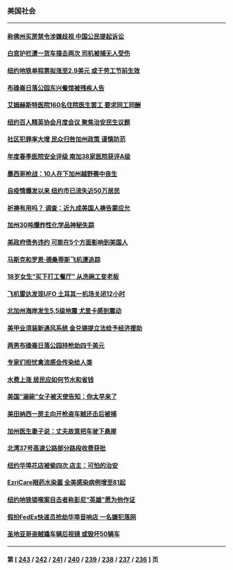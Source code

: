 ### 美国社会
---
#### [称佛州买房禁令涉嫌歧视 中国公民提起诉讼](../../pages/ncid1078160/n14002447.md) 
#### [白宫护栏遭一货车撞击两次 司机被捕无人受伤](../../pages/ncid1078160/n14002369.md) 
#### [纽约地铁单程票拟涨至2.9美元 或于劳工节前生效](../../pages/ncid1078160/n14002196.md) 
#### [布碌崙日落公园东兴餐馆被残疾人告](../../pages/ncid1078160/n14002253.md) 
#### [艾姆赫斯特医院160名住院医生罢工 要求同工同酬](../../pages/ncid1078160/n14002216.md) 
#### [纽约百人精英协会月度会议 聚焦治安民生议题](../../pages/ncid1078160/n14002248.md) 
#### [社区犯罪率大增 民众归咎加州政策 谨慎防范](../../pages/ncid1078160/n14002300.md) 
#### [年度春季医院安全评级 南加38家医院获评A级](../../pages/ncid1078160/n14002212.md) 
#### [墨西哥枪战：10人在下加州越野赛中丧生](../../pages/ncid1078160/n14002181.md) 
#### [自疫情爆发以来 纽约市已流失近50万居民](../../pages/ncid1078160/n14002112.md) 
#### [祈祷有用吗？ 调查：近九成美国人祷告蒙应允](../../pages/ncid1078160/n14001816.md) 
#### [加州30吨爆炸性化学品神秘失踪](../../pages/ncid1078160/n14002085.md) 
#### [美政府债务违约 可能在5个方面影响到美国人](../../pages/ncid1078160/n14002075.md) 
#### [马斯克和罗恩‧德桑蒂斯飞机遭追踪](../../pages/ncid1078160/n14002035.md) 
#### [18岁女生“买下打工餐厅” 从洗碗工变老板](../../pages/ncid1078160/n14001700.md) 
#### [飞机雷达发现UFO 土耳其一机场关闭12小时](../../pages/ncid1078160/n14001713.md) 
#### [北加州海岸发生5.5级地震 尤里卡感到震动](../../pages/ncid1078160/n14001628.md) 
#### [美甲业须装新通风系统 金兑锡提立法给予经济援助](../../pages/ncid1078160/n14001550.md) 
#### [两男布碌崙日落公园持枪劫四千美元](../../pages/ncid1078160/n14001568.md) 
#### [专家们担忧禽流感会传染给人类](../../pages/ncid1078160/n14001453.md) 
#### [水费上涨 居民应如何节水和省钱](../../pages/ncid1078160/n14001507.md) 
#### [美国“溺毙”女子被天使告知：你太早来了](../../pages/ncid1078160/n14001139.md) 
#### [美田纳西一房主向开枪盗车贼还击后被捕](../../pages/ncid1078160/n14001047.md) 
#### [加州医生妻子说：丈夫故意把车驶下悬崖](../../pages/ncid1078160/n14000822.md) 
#### [北湾37号高速公路部分路段收费获批](../../pages/ncid1078160/n14000759.md) 
#### [纽约华埠花店被偷四次 店主：可怕的治安](../../pages/ncid1078160/n14000709.md) 
#### [EzriCare眼药水染菌 全美感染病例增至81起](../../pages/ncid1078160/n14000705.md) 
#### [纽约地铁锁喉案目击者称彭尼“英雄”愿为他作证](../../pages/ncid1078160/n14000697.md) 
#### [假扮FedEx快递员抢劫华埠音响店 一名嫌犯落网](../../pages/ncid1078160/n14000716.md) 
#### [圣地亚哥盗贼撬车辆后视镜 或毁坏50辆车](../../pages/ncid1078160/n14000611.md) 

---
#### 第 [ [243](./243.md) / [242](./242.md) / [241](./241.md) / [240](./240.md) / [239](./239.md) / [238](./238.md) / [237](./237.md) / [236](./236.md) ] 页
